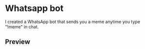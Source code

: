 # Whatsapp bot
I created a WhatsApp bot that sends you a meme anytime you type "!meme" in chat.

## Preview